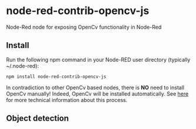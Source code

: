 # node-red-contrib-opencv-js
Node-Red node for exposing OpenCv functionality in Node-Red

## Install
Run the following npm command in your Node-RED user directory (typically ~/.node-red):
```
npm install node-red-contrib-opencv-js
```
In contradiction to other OpenCv based nodes, there is **NO** need to install OpenCv manually!
Indeed, OpenCv will be installed automatically.  See [here](OPENCV.md) for more technical information about this process.

## Object detection
